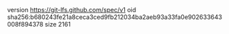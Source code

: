 version https://git-lfs.github.com/spec/v1
oid sha256:b680243fe21a8ceca3ced9fb212034ba2aeb93a33fa0e902633643008f894378
size 2161

